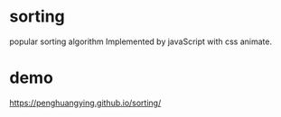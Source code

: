 # sorting
popular sorting algorithm Implemented by javaScript with css animate.

# demo
https://penghuangying.github.io/sorting/
